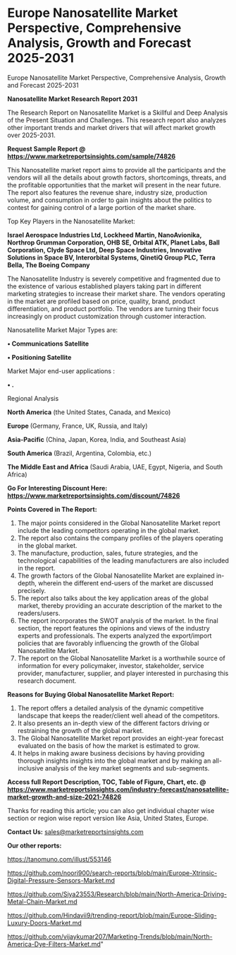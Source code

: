 # Europe Nanosatellite Market Perspective, Comprehensive Analysis, Growth and Forecast 2025-2031
Europe Nanosatellite Market Perspective, Comprehensive Analysis, Growth and Forecast 2025-2031

<strong>Nanosatellite Market Research Report 2031</strong>

The Research Report on Nanosatellite Market is a Skillful and Deep Analysis of the Present Situation and Challenges. This research report also analyzes other important trends and market drivers that will affect market growth over 2025-2031.

<strong>Request Sample Report @ <a href=https://www.marketreportsinsights.com/sample/74826>https://www.marketreportsinsights.com/sample/74826</a></strong>

This Nanosatellite market report aims to provide all the participants and the vendors will all the details about growth factors, shortcomings, threats, and the profitable opportunities that the market will present in the near future. The report also features the revenue share, industry size, production volume, and consumption in order to gain insights about the politics to contest for gaining control of a large portion of the market share.

Top Key Players in the Nanosatellite Market:

<strong>Israel Aerospace Industries Ltd, Lockheed Martin, NanoAvionika, Northrop Grumman Corporation, OHB SE, Orbital ATK, Planet Labs, Ball Corporation, Clyde Space Ltd, Deep Space Industries, Innovative Solutions in Space BV, Interorbital Systems, QinetiQ Group PLC, Terra Bella, The Boeing Company</strong>

The Nanosatellite Industry is severely competitive and fragmented due to the existence of various established players taking part in different marketing strategies to increase their market share. The vendors operating in the market are profiled based on price, quality, brand, product differentiation, and product portfolio. The vendors are turning their focus increasingly on product customization through customer interaction.

Nanosatellite Market Major Types are:

<strong>• Communications Satellite

• Positioning Satellite</strong>

Market Major end-user applications :

<strong>• .</strong>

Regional Analysis

</u><strong><b>North America</b></strong> (the United States, Canada, and Mexico)

<strong><b>Europe </b></strong>(Germany, France, UK, Russia, and Italy)

<strong><b>Asia-Pacific</b></strong> (China, Japan, Korea, India, and Southeast Asia)

<strong><b>South America</b></strong> (Brazil, Argentina, Colombia, etc.)

<strong><b>The Middle East and Africa</b></strong> (Saudi Arabia, UAE, Egypt, Nigeria, and South Africa)

<strong>Go For Interesting Discount Here: <a href=https://www.marketreportsinsights.com/discount/74826>https://www.marketreportsinsights.com/discount/74826</a></strong>

<strong>Points Covered in The Report:</strong>
<ol>
  <li>The major points considered in the Global Nanosatellite Market report include the leading competitors operating in the global market.</li>
  <li>The report also contains the company profiles of the players operating in the global market.</li>
  <li>The manufacture, production, sales, future strategies, and the technological capabilities of the leading manufacturers are also included in the report.</li>
  <li>The growth factors of the Global Nanosatellite Market are explained in-depth, wherein the different end-users of the market are discussed precisely.</li>
  <li>The report also talks about the key application areas of the global market, thereby providing an accurate description of the market to the readers/users.</li>
  <li>The report incorporates the SWOT analysis of the market. In the final section, the report features the opinions and views of the industry experts and professionals. The experts analyzed the export/import policies that are favorably influencing the growth of the Global Nanosatellite Market.</li>
  <li>The report on the Global Nanosatellite Market is a worthwhile source of information for every policymaker, investor, stakeholder, service provider, manufacturer, supplier, and player interested in purchasing this research document.</li>
</ol>
<strong>Reasons for Buying Global Nanosatellite Market Report:</strong>

<ol>
  <li>The report offers a detailed analysis of the dynamic competitive landscape that keeps the reader/client well ahead of the competitors.</li>
  <li>It also presents an in-depth view of the different factors driving or restraining the growth of the global market.</li>
  <li>The Global Nanosatellite Market report provides an eight-year forecast evaluated on the basis of how the market is estimated to grow.</li>
  <li>It helps in making aware business decisions by having providing thorough insights insights into the global market and by making an all-inclusive analysis of the key market segments and sub-segments.</li>
</ol>
<strong>Access full Report Description, TOC, Table of Figure, Chart, etc. @ <a href=https://www.marketreportsinsights.com/industry-forecast/nanosatellite-market-growth-and-size-2021-74826>https://www.marketreportsinsights.com/industry-forecast/nanosatellite-market-growth-and-size-2021-74826</a></strong>


Thanks for reading this article; you can also get individual chapter wise section or region wise report version like Asia, United States, Europe.

<strong>Contact Us:</strong>
sales@marketreportsinsights.com

<strong>Our other reports:</strong>

<a href=https://tanomuno.com/illust/553146>https://tanomuno.com/illust/553146</a>

<a href=https://github.com/noori900/search-reports/blob/main/Europe-Xtrinsic-Digital-Pressure-Sensors-Market.md>https://github.com/noori900/search-reports/blob/main/Europe-Xtrinsic-Digital-Pressure-Sensors-Market.md</a>

<a href=https://github.com/Siya23553/Research/blob/main/North-America-Driving-Metal-Chain-Market.md>https://github.com/Siya23553/Research/blob/main/North-America-Driving-Metal-Chain-Market.md</a>

<a href=https://github.com/Hindavii9/trending-report/blob/main/Europe-Sliding-Luxury-Doors-Market.md>https://github.com/Hindavii9/trending-report/blob/main/Europe-Sliding-Luxury-Doors-Market.md</a>

<a href=https://github.com/vijaykumar207/Marketing-Trends/blob/main/North-America-Dye-Filters-Market.md>https://github.com/vijaykumar207/Marketing-Trends/blob/main/North-America-Dye-Filters-Market.md</a>"
